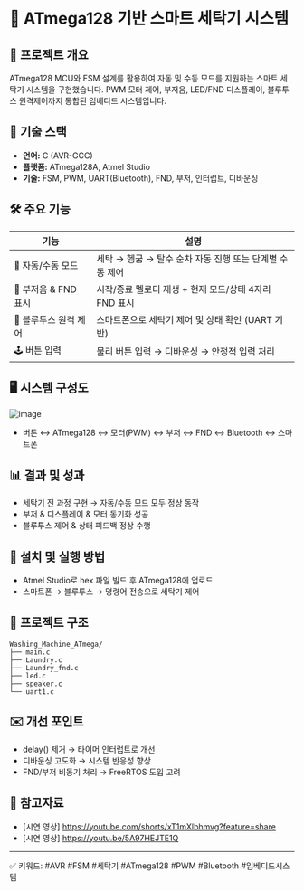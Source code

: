 # 🧺 ATmega128 기반 스마트 세탁기 시스템

## 📖 프로젝트 개요
ATmega128 MCU와 FSM 설계를 활용하여 자동 및 수동 모드를 지원하는 스마트 세탁기 시스템을 구현했습니다. PWM 모터 제어, 부저음, LED/FND 디스플레이, 블루투스 원격제어까지 통합된 임베디드 시스템입니다.

## 🚀 기술 스택
- **언어:** C (AVR-GCC)
- **플랫폼:** ATmega128A, Atmel Studio
- **기술:** FSM, PWM, UART(Bluetooth), FND, 부저, 인터럽트, 디바운싱

## 🛠 주요 기능
| 기능 | 설명 |
|---|---|
| 🔄 자동/수동 모드 | 세탁 → 헹굼 → 탈수 순차 자동 진행 또는 단계별 수동 제어 |
| 🚨 부저음 & FND 표시 | 시작/종료 멜로디 재생 + 현재 모드/상태 4자리 FND 표시 |
| 📲 블루투스 원격 제어 | 스마트폰으로 세탁기 제어 및 상태 확인 (UART 기반) |
| 🕹️ 버튼 입력 | 물리 버튼 입력 → 디바운싱 → 안정적 입력 처리 |

## 🖥 시스템 구성도
![image](https://github.com/user-attachments/assets/543f38fa-2a5f-4e01-81f8-cd79c8536db4)
- 버튼 ↔ ATmega128 ↔ 모터(PWM) ↔ 부저 ↔ FND ↔ Bluetooth ↔ 스마트폰

## 📊 결과 및 성과
- 세탁기 전 과정 구현 → 자동/수동 모드 모두 정상 동작
- 부저 & 디스플레이 & 모터 동기화 성공
- 블루투스 제어 & 상태 피드백 정상 수행

## 📝 설치 및 실행 방법
- Atmel Studio로 hex 파일 빌드 후 ATmega128에 업로드
- 스마트폰 → 블루투스 → 명령어 전송으로 세탁기 제어

## 📁 프로젝트 구조
```
Washing_Machine_ATmega/
├── main.c
├── Laundry.c
├── Laundry_fnd.c
├── led.c
├── speaker.c
└── uart1.c
```

## ✉️ 개선 포인트
- delay() 제거 → 타이머 인터럽트로 개선
- 디바운싱 고도화 → 시스템 반응성 향상
- FND/부저 비동기 처리 → FreeRTOS 도입 고려

## 🔗 참고자료
- [시연 영상] https://youtube.com/shorts/xT1mXlbhmvg?feature=share
- [시연 영상] https://youtu.be/5A97HEJTE1Q
  
---
✅ 키워드: #AVR #FSM #세탁기 #ATmega128 #PWM #Bluetooth #임베디드시스템
